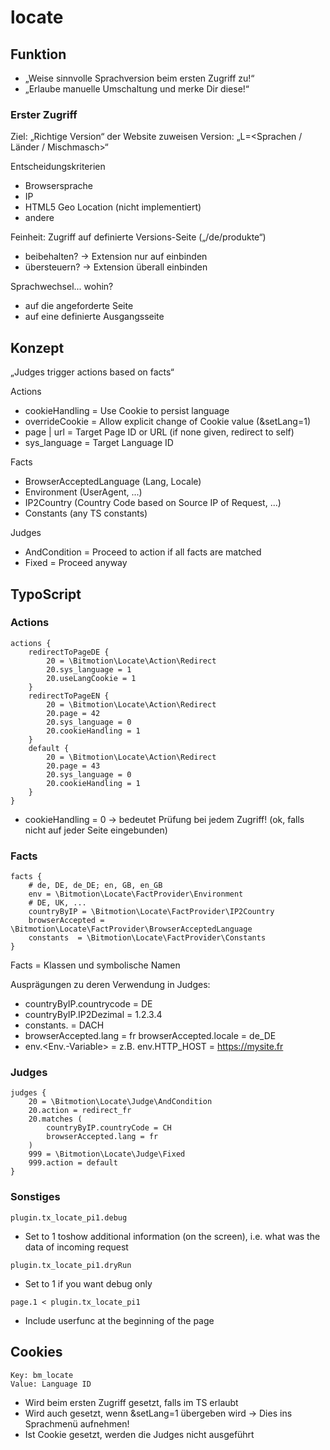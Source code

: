 # locate

## Funktion

* „Weise sinnvolle Sprachversion beim ersten Zugriff zu!“
* „Erlaube manuelle Umschaltung und merke Dir diese!“

### Erster Zugriff

Ziel: „Richtige Version“ der Website zuweisen Version: „L=<Sprachen / Länder / Mischmasch>“

Entscheidungskriterien
* Browsersprache
* IP
* HTML5 Geo Location (nicht implementiert)
* andere

Feinheit: Zugriff auf definierte Versions-Seite („/de/produkte“)
* beibehalten? -> Extension nur auf <home> einbinden
* übersteuern? -> Extension überall einbinden

Sprachwechsel... wohin?
* auf die angeforderte Seite
* auf eine definierte Ausgangsseite

## Konzept

„Judges trigger actions based on facts“

Actions
* cookieHandling = Use Cookie to persist language
* overrideCookie = Allow explicit change of Cookie value (&setLang=1)
* page | url = Target Page ID or URL (if none given, redirect to self)
* sys_language = Target Language ID

Facts
* BrowserAcceptedLanguage (Lang, Locale)
* Environment (UserAgent, ...)
* IP2Country (Country Code based on Source IP of Request, ...)
* Constants (any TS constants)

Judges
* AndCondition = Proceed to action if all facts are matched
* Fixed = Proceed anyway

## TypoScript

### Actions
```
actions {
    redirectToPageDE {
        20 = \Bitmotion\Locate\Action\Redirect
        20.sys_language = 1
        20.useLangCookie = 1
    }
    redirectToPageEN {
        20 = \Bitmotion\Locate\Action\Redirect
        20.page = 42
        20.sys_language = 0
        20.cookieHandling = 1
    }
    default {
        20 = \Bitmotion\Locate\Action\Redirect
        20.page = 43
        20.sys_language = 0
        20.cookieHandling = 1
    }
}
```
* cookieHandling = 0 -> bedeutet Prüfung bei jedem Zugriff! (ok, falls nicht auf jeder Seite eingebunden)

### Facts
```
facts {
    # de, DE, de_DE; en, GB, en_GB
    env = \Bitmotion\Locate\FactProvider\Environment
    # DE, UK, ...
    countryByIP = \Bitmotion\Locate\FactProvider\IP2Country
    browserAccepted = \Bitmotion\Locate\FactProvider\BrowserAcceptedLanguage
    constants  = \Bitmotion\Locate\FactProvider\Constants
}
```
Facts = Klassen und symbolische Namen

Ausprägungen zu deren Verwendung in Judges:
* countryByIP.countrycode = DE
* countryByIP.IP2Dezimal = 1.2.3.4
* constants.<meinkey> = DACH
* browserAccepted.lang = fr browserAccepted.locale = de_DE
* env.<Env.-Variable> = <value> z.B. env.HTTP_HOST = https://mysite.fr

### Judges
```
judges {
    20 = \Bitmotion\Locate\Judge\AndCondition
    20.action = redirect_fr
    20.matches (
        countryByIP.countryCode = CH
        browserAccepted.lang = fr
    )
    999 = \Bitmotion\Locate\Judge\Fixed
    999.action = default
}
```

### Sonstiges
```
plugin.tx_locate_pi1.debug
```
* Set to 1 toshow additional information (on the screen), i.e. what was the data of incoming request
```
plugin.tx_locate_pi1.dryRun
```
* Set to 1 if you want debug only
```
page.1 < plugin.tx_locate_pi1
```
* Include userfunc at the beginning of the page

## Cookies

```
Key: bm_locate
Value: Language ID
```
* Wird beim ersten Zugriff gesetzt, falls im TS erlaubt
* Wird auch gesetzt, wenn &setLang=1 übergeben wird -> Dies ins Sprachmenü aufnehmen!
* Ist Cookie gesetzt, werden die Judges nicht ausgeführt